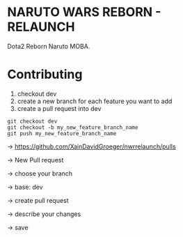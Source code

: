 # NARUTO WARS REBORN - RELAUNCH

Dota2 Reborn Naruto MOBA.

# Contributing

1. checkout dev
2. create a new branch for each feature you want to add
3. create a pull request into dev

```shell
git checkout dev
git checkout -b my_new_feature_branch_name
git push my_new_feature_branch_name
```

-> https://github.com/XainDavidGroeger/nwrrelaunch/pulls

-> New Pull request

-> choose your branch

-> base: dev

-> create pull request

-> describe your changes

-> save
